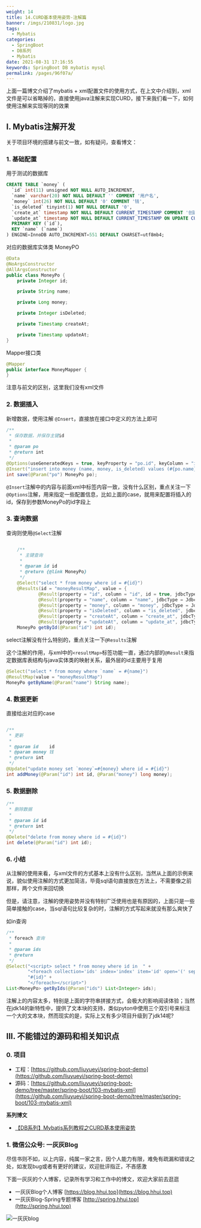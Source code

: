 ```yaml
---
weight: 14
title: 14.CURD基本使用姿势-注解篇
banner: /imgs/210831/logo.jpg
tags: 
  - Mybatis
categories: 
  - SpringBoot
  - DB系列
  - Mybatis
date: 2021-08-31 17:16:55
keywords: SpringBoot DB mybatis mysql
permalink: /pages/96f07a/
---
```


上面一篇博文介绍了mybatis + xml配置文件的使用方式，在上文中介绍到，xml文件是可以省略掉的，直接使用java注解来实现CURD，接下来我们看一下，如何使用注解来实现等同的效果

<!-- more -->

## I. Mybatis注解开发

关于项目环境的搭建与前文一致，如有疑问，查看博文： []()

### 1. 基础配置

用于测试的数据库

```sql
CREATE TABLE `money` (
  `id` int(11) unsigned NOT NULL AUTO_INCREMENT,
  `name` varchar(20) NOT NULL DEFAULT '' COMMENT '用户名',
  `money` int(26) NOT NULL DEFAULT '0' COMMENT '钱',
  `is_deleted` tinyint(1) NOT NULL DEFAULT '0',
  `create_at` timestamp NOT NULL DEFAULT CURRENT_TIMESTAMP COMMENT '创建时间',
  `update_at` timestamp NOT NULL DEFAULT CURRENT_TIMESTAMP ON UPDATE CURRENT_TIMESTAMP COMMENT '更新时间',
  PRIMARY KEY (`id`),
  KEY `name` (`name`)
) ENGINE=InnoDB AUTO_INCREMENT=551 DEFAULT CHARSET=utf8mb4;
```

对应的数据库实体类 MoneyPO

```java
@Data
@NoArgsConstructor
@AllArgsConstructor
public class MoneyPo {
    private Integer id;

    private String name;

    private Long money;

    private Integer isDeleted;

    private Timestamp createAt;

    private Timestamp updateAt;
}
```

Mapper接口类

```java
@Mapper
public interface MoneyMapper {
}
```

注意与前文的区别，这里我们没有xml文件

### 2. 数据插入

新增数据，使用注解 `@Insert`，直接放在接口中定义的方法上即可

```java
/**
 * 保存数据，并保存主键id
 *
 * @param po
 * @return int
 */
@Options(useGeneratedKeys = true, keyProperty = "po.id", keyColumn = "id")
@Insert("insert into money (name, money, is_deleted) values (#{po.name}, #{po.money}, #{po.isDeleted})")
int save(@Param("po") MoneyPo po);
```

`@Insert`注解中的内容与前面xml中标签内容一致，没有什么区别，重点关注一下 `@Options`注解，用来指定一些配置信息，比如上面的case，就用来配置将插入的id，保存到参数MoneyPo的id字段上

### 3. 查询数据

查询则使用`@Select`注解

```java

    /**
     * 主键查询
     *
     * @param id id
     * @return {@link MoneyPo}
     */
    @Select("select * from money where id = #{id}")
    @Results(id = "moneyResultMap", value = {
            @Result(property = "id", column = "id", id = true, jdbcType = JdbcType.INTEGER),
            @Result(property = "name", column = "name", jdbcType = JdbcType.VARCHAR),
            @Result(property = "money", column = "money", jdbcType = JdbcType.INTEGER),
            @Result(property = "isDeleted", column = "is_deleted", jdbcType = JdbcType.TINYINT),
            @Result(property = "createAt", column = "create_at", jdbcType = JdbcType.TIMESTAMP),
            @Result(property = "updateAt", column = "update_at", jdbcType = JdbcType.TIMESTAMP)})
    MoneyPo getById(@Param("id") int id);
```

select注解没有什么特别的，重点关注一下`@Results`注解

这个注解的作用，与xml中的`<resultMap>`标签功能一直，通过内部的`@Result`来指定数据库表结构与java实体类的映射关系，最外层的id主要用于复用

```java
@Select("select * from money where `name` = #{name}")
@ResultMap(value = "moneyResultMap")
MoneyPo getByName(@Param("name") String name);
```

### 4. 数据更新

直接给出对应的case

```java

/**
 * 更新
 *
 * @param id    id
 * @param money 钱
 * @return int
 */
@Update("update money set `money`=#{money} where id = #{id}")
int addMoney(@Param("id") int id, @Param("money") long money);
```

### 5. 数据删除

```java
/**
 * 删除数据
 *
 * @param id id
 * @return int
 */
@Delete("delete from money where id = #{id}")
int delete(@Param("id") int id);
```

### 6. 小结

从注解的使用来看，与xml文件的方式基本上没有什么区别，当然从上面的示例来说，貌似使用注解的方式更加简洁，毕竟sql语句直接放在方法上，不需要像之前那样，两个文件来回切换

但是，请注意，注解的使用姿势并没有特别广泛使用也是有原因的，上面只是一些简单接触的case，当sql语句比较复杂的时，注解的方式写起来就没有那么爽快了

如in查询

```java
/**
 * foreach 查询
 *
 * @param ids
 * @return
 */
@Select("<script> select * from money where id in  " +
        "<foreach collection='ids' index='index' item='id' open='(' separator=',' close=')'>" +
        "#{id}" +
        "</foreach></script>")
List<MoneyPo> getByIds(@Param("ids") List<Integer> ids);
```

注解上的内容太多，特别是上面的字符串拼接方式，会极大的影响阅读体验；当然在jdk14的新特性中，提供了文本块的支持，类似pyton中使用三个双引号来标注一个大的文本块，然而现实的是，实际上又有多少项目升级到了jdk14呢?


## III. 不能错过的源码和相关知识点

### 0. 项目

- 工程：[https://github.com/liuyueyi/spring-boot-demo](https://github.com/liuyueyi/spring-boot-demo)
- 源码：[https://github.com/liuyueyi/spring-boot-demo/tree/master/spring-boot/103-mybatis-xml](https://github.com/liuyueyi/spring-boot-demo/tree/master/spring-boot/103-mybatis-xml)

**系列博文**

- [【DB系列】Mybatis系列教程之CURD基本使用姿势](https://spring.hhui.top/spring-blog/2021/08/15/210815-Mybatis%E7%B3%BB%E5%88%97%E6%95%99%E7%A8%8B%E4%B9%8BCURD%E5%9F%BA%E6%9C%AC%E4%BD%BF%E7%94%A8%E5%A7%BF%E5%8A%BF/)

### 1. 微信公众号: 一灰灰Blog

尽信书则不如，以上内容，纯属一家之言，因个人能力有限，难免有疏漏和错误之处，如发现bug或者有更好的建议，欢迎批评指正，不吝感激

下面一灰灰的个人博客，记录所有学习和工作中的博文，欢迎大家前去逛逛

- 一灰灰Blog个人博客 [https://blog.hhui.top](https://blog.hhui.top)
- 一灰灰Blog-Spring专题博客 [http://spring.hhui.top](http://spring.hhui.top)


![一灰灰blog](https://spring.hhui.top/spring-blog/imgs/info/info.png)

